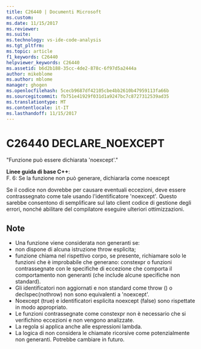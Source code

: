 ```yaml
---
title: C26440 | Documenti Microsoft
ms.custom: 
ms.date: 11/15/2017
ms.reviewer: 
ms.suite: 
ms.technology: vs-ide-code-analysis
ms.tgt_pltfrm: 
ms.topic: article
f1_keywords: C26440
helpviewer_keywords: C26440
ms.assetid: b6d2b188-35cc-4de2-878c-6f97d5a2444a
author: mikeblome
ms.author: mblome
manager: ghogen
ms.openlocfilehash: 5cecb9687df42105cbe4bb2610b47959113fa66b
ms.sourcegitcommit: fb751e41929f031d1a9247bc7c8727312539ad35
ms.translationtype: MT
ms.contentlocale: it-IT
ms.lasthandoff: 11/15/2017
---
```

# <a name="c26440-declarenoexcept"></a>C26440 DECLARE_NOEXCEPT
"Funzione può essere dichiarata 'noexcept'."

**Linee guida di base C++**:   
F. 6: Se la funzione non può generare, dichiararla come noexcept

Se il codice non dovrebbe per causare eventuali eccezioni, deve essere contrassegnato come tale usando l'identificatore 'noexcept'. Questo sarebbe consentono di semplificare sul lato client codice di gestione degli errori, nonché abilitare del compilatore eseguire ulteriori ottimizzazioni.

## <a name="remarks"></a>Note        
 -  Una funzione viene considerata non generanti se:
-  non dispone di alcuna istruzione throw esplicita;
-  funzione chiama nel rispettivo corpo, se presente, richiamare solo le funzioni che è improbabile che generano: constexpr o funzioni contrassegnate con le specifiche di eccezione che comporta il comportamento non generanti (che include alcune specifiche non standard).
-  Gli identificatori non aggiornati e non standard come throw () o declspec(nothrow) non sono equivalenti a 'noexcept'.
-  Noexcept (true) e identificatori esplicita noexcept (false) sono rispettate in modo appropriato.
-  Le funzioni contrassegnate come constexpr non è necessario che si verifichino eccezioni e non vengono analizzate.
-  La regola si applica anche alle espressioni lambda.
-  La logica di non considera le chiamate ricorsive come potenzialmente non generanti. Potrebbe cambiare in futuro.